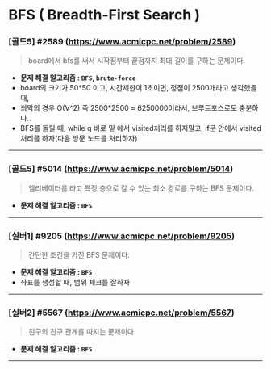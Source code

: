 # BFS ( Breadth-First Search )

### [골드5] #2589 (https://www.acmicpc.net/problem/2589)

> board에서 bfs를 써서 시작점부터 끝점까지 최대 길이를 구하는 문제이다.

* **문제 해결 알고리즘 : ```BFS```, ```brute-force```**
* board의 크기가 50*50 이고, 시간제한이 1초이면, 정점이 2500개라고 생각했을 때, 
* 최악의 경우 O(V^2) 즉 2500*2500 = 6250000이라서, 브루트포스로도 충분하다..
* BFS를 돌릴 때, while q 바로 밑 에서 visited처리를 하지말고, if문 안에서 visited처리를 하자(다음 방문 노드를 처리하자)

---

### [골드5] #5014 (https://www.acmicpc.net/problem/5014)

> 엘리베이터를 타고 특정 층으로 갈 수 있는 최소 경로를 구하는 BFS 문제이다.

* **문제 해결 알고리즘 : ```BFS```**

---

### [실버1] #9205 (https://www.acmicpc.net/problem/9205)

> 간단한 조건을 가진 BFS 문제이다.
 
* **문제 해결 알고리즘 : ```BFS```**
* 좌표를 생성할 때, 범위 체크를 잘하자

---

### [실버2] #5567 (https://www.acmicpc.net/problem/5567)

> 친구의 친구 관계를 따지는 문제이다.

* **문제 해결 알고리즘 : ```BFS```**

---

